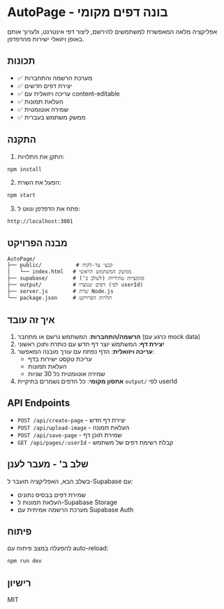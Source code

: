 # AutoPage - בונה דפים מקומי

אפליקציה מלאה המאפשרת למשתמשים להירשם, ליצור דפי אינטרנט, ולערוך אותם באופן ויזואלי ישירות מהדפדפן.

## תכונות

- ✅ מערכת הרשמה והתחברות
- ✅ יצירת דפים חדשים
- ✅ עריכה ויזואלית עם content-editable
- ✅ העלאת תמונות
- ✅ שמירה אוטומטית
- ✅ ממשק משתמש בעברית

## התקנה

1. התקן את התלויות:
```bash
npm install
```

2. הפעל את השרת:
```bash
npm start
```

3. פתח את הדפדפן ונווט ל:
```
http://localhost:3001
```

## מבנה הפרויקט

```
AutoPage/
├── public/           # קבצי צד-לקוח
│   └── index.html   # ממשק המשתמש הראשי
├── supabase/        # פונקציות עתידיות (לשלב ב')
├── output/          # דפים שנוצרו (לפי userId)
├── server.js        # שרת Node.js
└── package.json     # תלויות הפרויקט
```

## איך זה עובד

1. **הרשמה/התחברות**: המשתמש נרשם או מתחבר (כרגע עם mock data)
2. **יצירת דף**: המשתמש יוצר דף חדש עם כותרת ותוכן ראשוני
3. **עריכה ויזואלית**: הדף נפתח עם עורך מובנה המאפשר:
   - עריכת טקסט ישירות בדף
   - העלאת תמונות
   - שמירה אוטומטית כל 30 שניות
4. **אחסון מקומי**: כל הדפים נשמרים בתיקיית `output/` לפי userId

## API Endpoints

- `POST /api/create-page` - יצירת דף חדש
- `POST /api/upload-image` - העלאת תמונה
- `POST /api/save-page` - שמירת תוכן דף
- `GET /api/pages/:userId` - קבלת רשימת דפים של משתמש

## שלב ב' - מעבר לענן

בשלב הבא, האפליקציה תועבר ל-Supabase עם:
- שמירת דפים בבסיס נתונים
- העלאת תמונות ל-Supabase Storage
- מערכת הרשמה אמיתית עם Supabase Auth

## פיתוח

להפעלה במצב פיתוח עם auto-reload:
```bash
npm run dev
```

## רישיון

MIT









